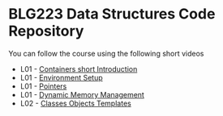 # BLG223 Data Structures Code Repository
You can follow the course using the following short videos

- L01 - [Containers short Introduction](https://youtu.be/pOco9-1F8QQ)
- L01 - [Environment Setup](https://youtu.be/ULInsximqOo)
- L01 - [Pointers](https://youtu.be/oyuWo43ut-g)
- L01 - [Dynamic Memory Management](https://youtu.be/c67Ap2VWxaU)
- L02 - [Classes Objects Templates](https://youtu.be/6PJ3TRNknME)
